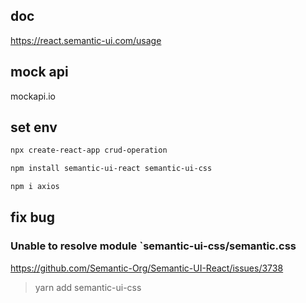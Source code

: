 ## doc
https://react.semantic-ui.com/usage

## mock api
mockapi.io

## set env
```bash
npx create-react-app crud-operation

npm install semantic-ui-react semantic-ui-css

npm i axios
```


## fix bug

### Unable to resolve module `semantic-ui-css/semantic.css
https://github.com/Semantic-Org/Semantic-UI-React/issues/3738
> yarn add semantic-ui-css 

